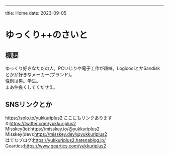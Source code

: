 ---
title: Home
date: 2023-09-05

# ゆっくり++のさいと  
 
## 概要  
ゆっくり好きなただの人。PCいじりや電子工作が趣味。LogicoolとかSandiskとかが好きなメーカー(ブランド)。  
性別は男。学生。  
まあ仲良くしてくだせえ。 
## SNSリンクとか  
https://solo.to/yukkuriplus2 ここにもリンクあります  
X:https://twitter.com/yukkuriplus2  
Misskey(io):https://misskey.io/@yukkuriplus2  
Misskey(dev):https://misskey.dev/@yukkuriplus2  
はてなブログ:https://yukkuriplus2.hatenablog.jp/  
Geartics:https://www.geartics.com/yukkuriplus2  
